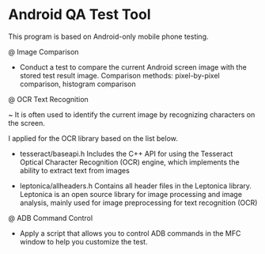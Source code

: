 # Android QA Test Tool
This program is based on Android-only mobile phone testing.

@ Image Comparison

- Conduct a test to compare the current Android screen image with the stored test result image.
Comparison methods: pixel-by-pixel comparison, histogram comparison

@ OCR Text Recognition

~ It is often used to identify the current image by recognizing characters on the screen.

I applied for the OCR library based on the list below.

- tesseract/baseapi.h
Includes the C++ API for using the Tesseract Optical Character Recognition (OCR) engine, 
which implements the ability to extract text from images

- leptonica/allheaders.h
Contains all header files in the Leptonica library. 
Leptonica is an open source library for image processing and image analysis, 
mainly used for image preprocessing for text recognition (OCR)

@ ADB Command Control

- Apply a script that allows you to control ADB commands in the MFC window to help you customize the test.
